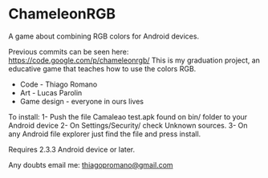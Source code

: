 ChameleonRGB
============

A game about combining RGB colors for Android devices.

Previous commits can be seen here: https://code.google.com/p/chameleonrgb/
This is my graduation project, an educative game that teaches how to use the colors RGB.
* Code - Thiago Romano
* Art - Lucas Parolin
* Game design - everyone in ours lives

To install:
1- Push the file Camaleao test.apk found on bin/ folder to your Android device
2- On Settings/Security/ check Unknown sources.
3- On any Android file explorer just find the file and press install.

Requires 2.3.3 Android device or later.

Any doubts email me: thiagopromano@gmail.com
